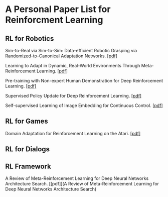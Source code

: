 # A Personal Paper List for Reinforcment Learning

## RL for Robotics
Sim-to-Real via Sim-to-Sim: Data-efficient Robotic Grasping via Randomized-to-Canonical Adaptation Networks. [[pdf]](https://arxiv.org/abs/1812.07252)

Learning to Adapt in Dynamic, Real-World Environments Through Meta-Reinforcement Learning. [[pdf]](https://arxiv.org/pdf/1803.11347.pdf)

Pre-training with Non-expert Human Demonstration for Deep Reinforcement Learning. [[pdf]](https://arxiv.org/pdf/1812.08904.pdf)

Supervised Policy Update for Deep Reinforcement Learning. [[pdf]](https://arxiv.org/pdf/1805.11706.pdf)

Self-supervised Learning of Image Embedding for Continuous Control. [[pdf]](https://arxiv.org/pdf/1901.00943.pdf)

## RL for Games
Domain Adaptation for Reinforcement Learning on the Atari. [[pdf]](https://arxiv.org/abs/1812.07452)

## RL for Dialogs

## RL Framework
A Review of Meta-Reinforcement Learning for Deep Neural Networks Architecture Search. [[pdf]](A Review of Meta-Reinforcement Learning for Deep Neural Networks Architecture Search)



